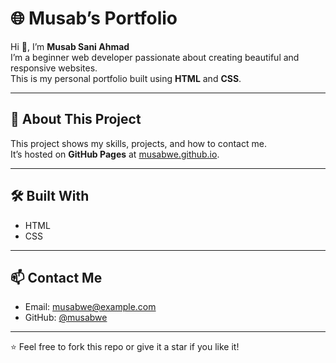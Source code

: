 # 🌐 Musab’s Portfolio

Hi 👋, I’m **Musab Sani Ahmad**  
I’m a beginner web developer passionate about creating beautiful and responsive websites.  
This is my personal portfolio built using **HTML** and **CSS**.

---

## 🚀 About This Project
This project shows my skills, projects, and how to contact me.  
It’s hosted on **GitHub Pages** at [musabwe.github.io](https://musabwe.github.io).

---

## 🛠️ Built With
- HTML  
- CSS  

---

## 📫 Contact Me
- Email: musabwe@example.com  
- GitHub: [@musabwe](https://github.com/musabwe)

---

⭐️ Feel free to fork this repo or give it a star if you like it!
